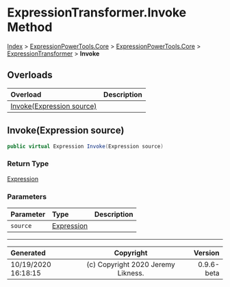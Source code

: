 ﻿# ExpressionTransformer.Invoke Method

[Index](../index.md) > [ExpressionPowerTools.Core](ExpressionPowerTools.Core.a.md) > [ExpressionPowerTools.Core](ExpressionPowerTools.Core.n.md) > [ExpressionTransformer](ExpressionPowerTools.Core.ExpressionTransformer.cs.md) > **Invoke**



## Overloads

| Overload | Description |
| :-- | :-- |
| [Invoke(Expression source)](#invokeexpression-source) |  |
## Invoke(Expression source)



```csharp
public virtual Expression Invoke(Expression source)
```

### Return Type

 [Expression](https://docs.microsoft.com/dotnet/api/system.linq.expressions.expression) 

### Parameters

| Parameter | Type | Description |
| :-- | :-- | :-- |
| `source` | [Expression](https://docs.microsoft.com/dotnet/api/system.linq.expressions.expression) |  |



---

| Generated | Copyright | Version |
| :-- | :-: | --: |
| 10/19/2020 16:18:15 | (c) Copyright 2020 Jeremy Likness. | 0.9.6-beta |
